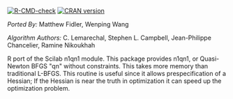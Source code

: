 [![R-CMD-check](https://github.com/nlmixr2/n1qn1c/actions/workflows/R-CMD-check.yaml/badge.svg)](https://github.com/nlmixr2/n1qn1c/actions/workflows/R-CMD-check.yaml)
[![CRAN version](http://www.r-pkg.org/badges/version/n1qn1)](https://cran.r-project.org/package=n1qn1)

*Ported By:* Matthew Fidler, Wenping Wang

*Algorithm Authors:* C. Lemarechal, Stephen L. Campbell, Jean-Philippe
Chancelier, Ramine Nikoukhah

R port of the Scilab n1qn1 module.  This package provides n1qn1, or
Quasi-Newton BFGS "qn" without constraints.  This takes more memory
than traditional L-BFGS.  This routine is useful since it
allows prespecification of a Hessian; If the Hessian is near the truth
in optimization it can speed up the optimization problem.
